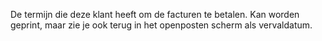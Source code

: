 De termijn die deze klant heeft om de facturen te betalen. Kan worden geprint, maar zie je ook terug in het openposten scherm als vervaldatum.